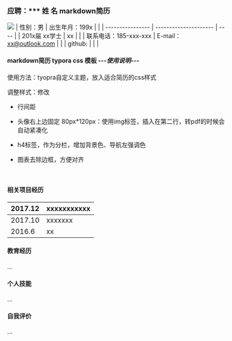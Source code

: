 ### 应聘：***             姓 名   markdown简历     
![](https://willowj.github.io/img/xtqr.jpg)
| 性别：男             | 出生年月：199x             |      |
| ---------------- | --------------------- | ---- |
| 201x届     xx学士   | xx                    |      |
| 联系电话：185-xxx-xxx | E-mail：xx@outlook.com |      |
| github:          |                       |      |

####                         						                                markdown简历 typora css 模板          ---*使用说明*---

使用方法：tyopra自定义主题，放入适合简历的css样式

调整样式：修改

- 行间距

- 头像右上边固定 80px*120px：使用img标签，插入在第二行，转pdf的时候会自动紧凑化

- h4标签，作为分栏，增加背景色、导航左强调色

- 图表去除边框，方便对齐

  ​

#### 相关项目经历

| 2017.12 | xxxxxxxxxxx |
| ------- | ----------- |
| 2017.10 | xxxxxxx     |
| 2016.6  | xx          |

#### 教育经历

...

#### 个人技能

...

#### 自我评价

...